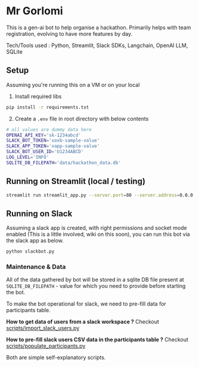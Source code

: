 # Mr Gorlomi
This is a gen-ai bot to help organise a hackathon. Primarily helps with team registration, evolving to have more features by day.

Tech/Tools used : Python, Streamlit, Slack SDKs, Langchain, OpenAI LLM, SQLite

## Setup
Assuming you're running this on a VM or on your local

1. Install required libs
```bash
pip install -r requirements.txt
```

2. Create a `.env` file in root directory with below contents
```bash
# all values are dummy data here
OPENAI_API_KEY='sk-1234abcd'
SLACK_BOT_TOKEN='xoxb-sample-value'
SLACK_APP_TOKEN='xapp-sample-value'
SLACK_BOT_USER_ID='U1234ABCD'
LOG_LEVEL='INFO'
SQLITE_DB_FILEPATH='data/hackathon_data.db'
```

## Running on Streamlit (local / testing)
```bash
streamlit run streamlit_app.py --server.port=80 --server.address=0.0.0.0
```

## Running on Slack
Assuming a slack app is created, with right permissions and socket mode enabled (This is a little involved, wiki on this soon), you can run this bot via the slack app as below.

```bash
python slackbot.py
```

### Maintenance & Data
All of the data gathered by bot will be stored in a sqlite DB file present at `SQLITE_DB_FILEPATH` - value for which you need to provide before starting the bot.

To make the bot operational for slack, we need to pre-fill data for participants table.

**How to get data of users from a slack workspace ?**
Checkout [scripts/import_slack_users.py](scripts/import_slack_users.py)

**How to pre-fill slack users CSV data in the participants table ?**
Checkout [scripts/populate_participants.py](scripts/populate_participants.py)

Both are simple self-explanatory scripts.
